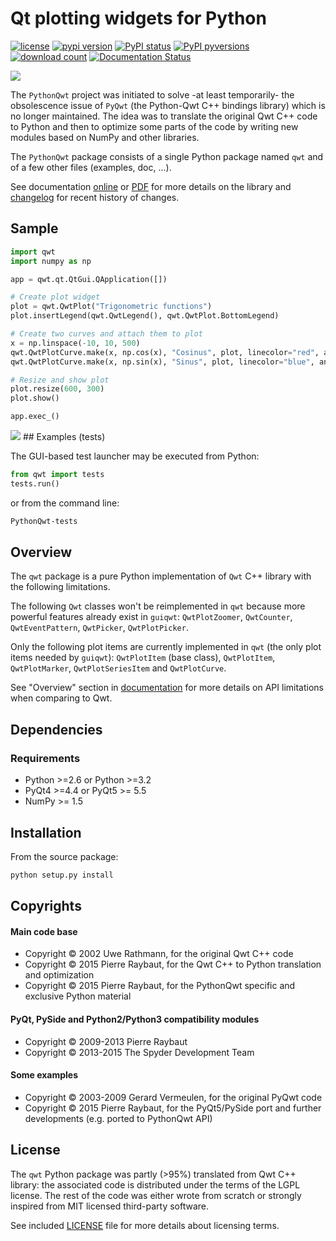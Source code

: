 # Qt plotting widgets for Python

[![license](https://img.shields.io/pypi/l/PythonQwt.svg)](./LICENSE)
[![pypi version](https://img.shields.io/pypi/v/PythonQwt.svg)](https://pypi.org/project/PythonQwt/)
[![PyPI status](https://img.shields.io/pypi/status/PythonQwt.svg)](https://github.com/PierreRaybaut/PythonQwt)
[![PyPI pyversions](https://img.shields.io/pypi/pyversions/PythonQwt.svg)](https://pypi.python.org/pypi/PythonQwt/)
[![download count](https://img.shields.io/conda/dn/conda-forge/PythonQwt.svg)](https://www.anaconda.com/download/)
[![Documentation Status](https://readthedocs.org/projects/pythonqwt/badge/?version=latest)](https://pythonqwt.readthedocs.io/en/latest/?badge=latest)

<img src="https://raw.githubusercontent.com/PierreRaybaut/PythonQwt/master/qwt/tests/data/testlauncher.png">

The `PythonQwt` project was initiated to solve -at least temporarily- the 
obsolescence issue of `PyQwt` (the Python-Qwt C++ bindings library) which is 
no longer maintained. The idea was to translate the original Qwt C++ code to 
Python and then to optimize some parts of the code by writing new modules 
based on NumPy and other libraries.

The `PythonQwt` package consists of a single Python package named `qwt` and 
of a few other files (examples, doc, ...).

See documentation [online](https://pythonqwt.readthedocs.io/en/latest/) or [PDF](https://pythonqwt.readthedocs.io/_/downloads/en/latest/pdf/) for more details on 
the library and [changelog](CHANGELOG.md) for recent history of changes.

## Sample

```python
import qwt
import numpy as np

app = qwt.qt.QtGui.QApplication([])

# Create plot widget
plot = qwt.QwtPlot("Trigonometric functions")
plot.insertLegend(qwt.QwtLegend(), qwt.QwtPlot.BottomLegend)

# Create two curves and attach them to plot
x = np.linspace(-10, 10, 500)
qwt.QwtPlotCurve.make(x, np.cos(x), "Cosinus", plot, linecolor="red", antialiased=True)
qwt.QwtPlotCurve.make(x, np.sin(x), "Sinus", plot, linecolor="blue", antialiased=True)

# Resize and show plot
plot.resize(600, 300)
plot.show()

app.exec_()
```

<img src="https://raw.githubusercontent.com/PierreRaybaut/PythonQwt/master/doc/images/QwtPlot_example.png">
## Examples (tests)

The GUI-based test launcher may be executed from Python:

```python
from qwt import tests
tests.run()
```

or from the command line:

```bash
PythonQwt-tests
```

## Overview

The `qwt` package is a pure Python implementation of `Qwt` C++ library with 
the following limitations.

The following `Qwt` classes won't be reimplemented in `qwt` because more
powerful features already exist in `guiqwt`: `QwtPlotZoomer`, 
`QwtCounter`, `QwtEventPattern`, `QwtPicker`, `QwtPlotPicker`.

Only the following plot items are currently implemented in `qwt` (the only 
plot items needed by `guiqwt`): `QwtPlotItem` (base class), `QwtPlotItem`, 
`QwtPlotMarker`, `QwtPlotSeriesItem` and `QwtPlotCurve`.

See "Overview" section in [documentation](https://pythonqwt.readthedocs.io/en/latest/) 
for more details on API limitations when comparing to Qwt.

## Dependencies

### Requirements ###
- Python >=2.6 or Python >=3.2
- PyQt4 >=4.4 or PyQt5 >= 5.5
- NumPy >= 1.5

## Installation

From the source package:

```bash
python setup.py install
```

## Copyrights

#### Main code base
- Copyright © 2002 Uwe Rathmann, for the original Qwt C++ code
- Copyright © 2015 Pierre Raybaut, for the Qwt C++ to Python translation and 
optimization
- Copyright © 2015 Pierre Raybaut, for the PythonQwt specific and exclusive 
Python material

#### PyQt, PySide and Python2/Python3 compatibility modules
- Copyright © 2009-2013 Pierre Raybaut
- Copyright © 2013-2015 The Spyder Development Team

#### Some examples
- Copyright © 2003-2009 Gerard Vermeulen, for the original PyQwt code
- Copyright © 2015 Pierre Raybaut, for the PyQt5/PySide port and further 
developments (e.g. ported to PythonQwt API)

## License

The `qwt` Python package was partly (>95%) translated from Qwt C++ library: 
the associated code is distributed under the terms of the LGPL license. The 
rest of the code was either wrote from scratch or strongly inspired from MIT 
licensed third-party software.

See included [LICENSE](LICENSE) file for more details about licensing terms.
